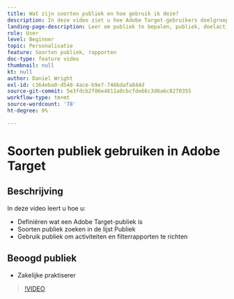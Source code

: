 ```yaml
---
title: Wat zijn soorten publiek en hoe gebruik ik deze?
description: In deze video ziet u hoe Adobe Target-gebruikers doelgroepen kunnen gebruiken voor doelactiviteiten en filterrapporten.
landing-page-description: Leer om publiek te bepalen, publiek, doelactiviteiten, en filterrapporten te vinden.
role: User
level: Beginner
topic: Personalisatie
feature: Soorten publiek, rapporten
doc-type: feature video
thumbnail: null
kt: null
author: Daniel Wright
exl-id: c164eba0-d548-4ace-b9e7-746bdafa844d
source-git-commit: 5e3fdcb2f86e4811a0cbcfde66c3d6a6c8270355
workflow-type: tm+mt
source-wordcount: '78'
ht-degree: 0%

---
```


# Soorten publiek gebruiken in Adobe Target

## Beschrijving

In deze video leert u hoe u:

* Definiëren wat een Adobe Target-publiek is
* Soorten publiek zoeken in de lijst Publiek
* Gebruik publiek om activiteiten en filterrapporten te richten

## Beoogd publiek

* Zakelijke praktiserer

>[!VIDEO](https://video.tv.adobe.com/v/17398/?quality=12)

